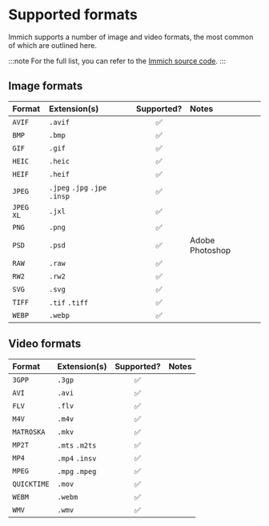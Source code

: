 # Supported formats

Immich supports a number of image and video formats, the most common of which are outlined here.

:::note
For the full list, you can refer to the [Immich source code](https://github.com/immich-app/immich/blob/main/server/src/utils/mime-types.ts).
:::

## Image formats

| Format      | Extension(s)                  | Supported?         | Notes                                            |
| :---------- | :---------------------------- | :----------------: | :----------------------------------------------- |
| `AVIF`      | `.avif`                       | :white_check_mark: |                                                  |
| `BMP`       | `.bmp`                        | :white_check_mark: |                                                  |
| `GIF`       | `.gif`                        | :white_check_mark: |                                                  |
| `HEIC`      | `.heic`                       | :white_check_mark: |                                                  |
| `HEIF`      | `.heif`                       | :white_check_mark: |                                                  |
| `JPEG`      | `.jpeg` `.jpg` `.jpe` `.insp` | :white_check_mark: |                                                  |
| `JPEG XL`   | `.jxl`                        | :white_check_mark: |                                                  |
| `PNG`       | `.png`                        | :white_check_mark: |                                                  |
| `PSD`       | `.psd`                        | :white_check_mark: | Adobe Photoshop                                  |
| `RAW`       | `.raw`                        | :white_check_mark: |                                                  |
| `RW2`       | `.rw2`                        | :white_check_mark: |                                                  |
| `SVG`       | `.svg`                        | :white_check_mark: |                                                  |
| `TIFF`      | `.tif` `.tiff`                | :white_check_mark: |                                                  |
| `WEBP`      | `.webp`                       | :white_check_mark: |                                                  |


## Video formats

| Format      | Extension(s)                  | Supported?         | Notes                                            |
| :---------- | :---------------------------- | :----------------: | :----------------------------------------------- |
| `3GPP`      | `.3gp`                        | :white_check_mark: |                                                  |
| `AVI`       | `.avi`                        | :white_check_mark: |                                                  |
| `FLV`       | `.flv`                        | :white_check_mark: |                                                  |
| `M4V`       | `.m4v`                        | :white_check_mark: |                                                  |
| `MATROSKA`  | `.mkv`                        | :white_check_mark: |                                                  |
| `MP2T`      | `.mts` `.m2ts`                | :white_check_mark: |                                                  |
| `MP4`       | `.mp4` `.insv`                | :white_check_mark: |                                                  |
| `MPEG`      | `.mpg` `.mpeg`                | :white_check_mark: |                                                  |
| `QUICKTIME` | `.mov`                        | :white_check_mark: |                                                  |
| `WEBM`      | `.webm`                       | :white_check_mark: |                                                  |
| `WMV`       | `.wmv`                        | :white_check_mark: |                                                  |



